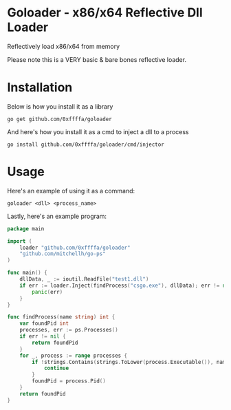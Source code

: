 # Goloader - x86/x64 Reflective Dll Loader

Reflectively load x86/x64 from memory

Please note this is a VERY basic & bare bones reflective loader.

# Installation

Below is how you install it as a library
```
go get github.com/0xffffa/goloader
```

And here's how you install it as a cmd to inject a dll to a process
```
go install github.com/0xffffa/goloader/cmd/injector
```

# Usage

Here's an example of using it as a command:
```
goloader <dll> <process_name>
```

Lastly, here's an example program:
```go
package main

import (
    loader "github.com/0xffffa/goloader"
    "github.com/mitchellh/go-ps"
)

func main() {
    dllData, _ := ioutil.ReadFile("test1.dll")
    if err := loader.Inject(findProcess("csgo.exe"), dllData); err != nil {
        panic(err)
    }
}

func findProcess(name string) int {
	var foundPid int
	processes, err := ps.Processes()
	if err != nil {
		return foundPid
	}
	for _, process := range processes {
		if !strings.Contains(strings.ToLower(process.Executable()), name) {
			continue
		}
		foundPid = process.Pid()
	}
	return foundPid
}

```